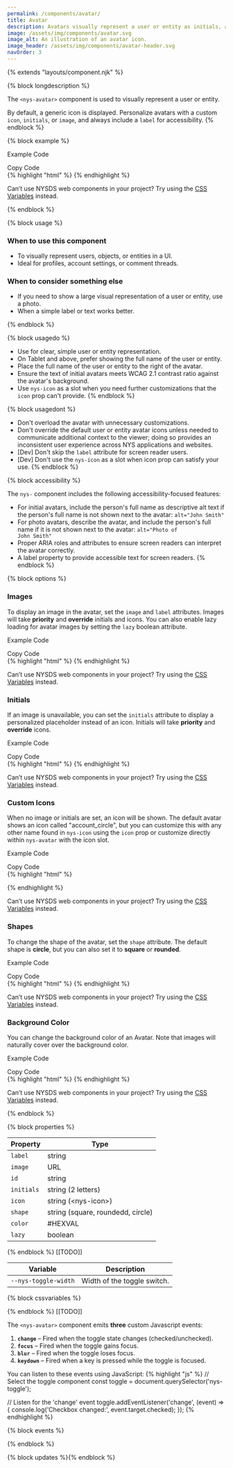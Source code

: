 ```yaml
---
permalink: /components/avatar/
title: Avatar
description: Avatars visually represent a user or entity as initials, a photo, or an icon.
image: /assets/img/components/avatar.svg
image_alt: An illustration of an avatar icon.
image_header: /assets/img/components/avatar-header.svg
navOrder: 3
---
```


{% extends "layouts/component.njk" %}

{% block longdescription %}

The <code class="language-js">&lt;nys-avatar&gt;</code> component is used to visually represent a user or entity.

By default, a generic icon is displayed. Personalize avatars with a custom <code class="language-js">icon</code>, <code class="language-js">initials</code>, or <code class="language-js">image</code>, and always include a <code class="language-js">label</code> for accessibility.
{% endblock %}

{% block example %}
<div class="code-preview-container">
  <div class="code-preview__preview">
    <nys-avatar label="User avatar"></nys-avatar>
  </div>

  <div class="code-preview__source">
    <div class="code-preview__buttons">
      <div class="code-preview__dropdown" onClick="showSourceCode(this)">
        <nys-icon class="code-preview__dropdown-icon" name="chevron_right" size="xl"></nys-icon>
        <p>Example Code</p>
      </div>
      <nys-button class="copy-btn" prefixIcon="publish" label="Copy" variant="ghost" size="xl" onClick="copyCode(this)"></nys-button>
      <div class="copy-tooltip">Copy Code</div>
    </div>
    <div class="code-preview__code-container">
      <div class="code-preview__code-block">
        {% highlight "html" %}
<nys-avatar label="User avatar"></nys-avatar>
        {% endhighlight %}
      </div>
      <div class="code-preview__code-tip">
        <p>Can’t use NYSDS web components in your project? Try using the <span><a href="https://designsystem.ny.gov/foundations/tokens/">CSS Variables</a></span> instead.</p>
      </div>
    </div>
  </div>
</div>
{% endblock %}

{% block usage %}

### When to use this component

- To visually represent users, objects, or entities in a UI.
- Ideal for profiles, account settings, or comment threads.

### When to consider something else

  - If you need to show a large visual representation of a user or entity, use a photo.
  - When a simple label or text works better.

{% endblock %}

{% block usagedo %}

  - Use for clear, simple user or entity representation.
  - On Tablet and above, prefer showing the full name of the user or entity.
  - Place the full name of the user or entity to the right of the avatar.
  - Ensure the text of initial avatars meets WCAG 2.1 contrast ratio against the avatar's background.
  - Use <code class="language-js">nys-icon</code> as a slot when you need further customizations that the <code class="language-js">icon</code> prop can't provide.
{% endblock %}

{% block usagedont %}

  - Don't overload the avatar with unnecessary customizations.
  - Don't override the default user or entity avatar icons unless needed to communicate additional context to the viewer; doing so provides an inconsistent user experience across NYS applications and websites.
  - [Dev] Don't skip the <code class="language-js">label</code> attribute for screen reader users.
  - [Dev] Don't use the <code class="language-js">nys-icon</code> as a slot when icon prop can satisfy your use.
{% endblock %}

{% block accessibility %}

The <code class="language-js">nys-</code> component includes the following accessibility-focused features:

  - For initial avatars, include the person's full name as descriptive alt text if the person's full name is not shown next to the avatar: <code>alt="John Smith"</code>
  - For photo avatars, describe the avatar, and include the person's full name if it is not shown next to the avatar: <code>alt="Photo of John Smith"</code>
  - Proper ARIA roles and attributes to ensure screen readers can interpret the avatar correctly.
  - A label property to provide accessible text for screen readers.
{% endblock %}

{% block options %}

### Images
<p>To display an image in the avatar, set the <code class="language-js">image</code> and <code class="language-js">label</code> attributes. Images will take <strong>priority</strong> and <strong>override</strong> initials and icons. You can also enable lazy loading for avatar images by setting the <code class="language-js">lazy</code> boolean attribute.</p>

<div class="code-preview-container">
  <div class="code-preview__preview">
    <nys-avatar label="User avatar" image="https://images.unsplash.com/photo-1513360371669-4adf3dd7dff8?q=80&w=100" lazy></nys-avatar>
  </div>

  <div class="code-preview__source">
    <div class="code-preview__buttons">
      <div class="code-preview__dropdown" onClick="showSourceCode(this)">
        <nys-icon class="code-preview__dropdown-icon" name="chevron_right" size="xl"></nys-icon>
        <p>Example Code</p>
      </div>
      <nys-button class="copy-btn" prefixIcon="publish" label="Copy" variant="ghost" size="xl" onClick="copyCode(this)"></nys-button>
      <div class="copy-tooltip">Copy Code</div>
    </div>
    <div class="code-preview__code-container">
      <div class="code-preview__code-block">
        {% highlight "html" %}
<nys-avatar label="User avatar" image="https://images.unsplash.com/photo-1513360371669-4adf3dd7dff8?q=80&w=100" lazy></nys-avatar>
        {% endhighlight %}
      </div>
      <div class="code-preview__code-tip">
        <p>Can’t use NYSDS web components in your project? Try using the <span><a href="https://designsystem.ny.gov/foundations/tokens/">CSS Variables</a></span> instead.</p>
      </div>
    </div>
  </div>
</div>


### Initials

<p>If an image is unavailable, you can set the <code class="language-js">initials</code> attribute to display a personalized placeholder instead of an icon. Initials will take <strong>priority</strong> and <strong>override</strong> icons.</p>

<div class="code-preview-container">
  <div class="code-preview__preview">
    <nys-avatar label="User avatar" initials="NY"></nys-avatar>
  </div>

  <div class="code-preview__source">
    <div class="code-preview__buttons">
      <div class="code-preview__dropdown" onClick="showSourceCode(this)">
        <nys-icon class="code-preview__dropdown-icon" name="chevron_right" size="xl"></nys-icon>
        <p>Example Code</p>
      </div>
      <nys-button class="copy-btn" prefixIcon="publish" label="Copy" variant="ghost" size="xl" onClick="copyCode(this)"></nys-button>
      <div class="copy-tooltip">Copy Code</div>
    </div>
    <div class="code-preview__code-container">
      <div class="code-preview__code-block">
        {% highlight "html" %}
<nys-avatar label="User avatar" initials="NY"></nys-avatar>
        {% endhighlight %}
      </div>
      <div class="code-preview__code-tip">
        <p>Can’t use NYSDS web components in your project? Try using the <span><a href="https://designsystem.ny.gov/foundations/tokens/">CSS Variables</a></span> instead.</p>
      </div>
    </div>
  </div>
</div>



### Custom Icons

<p>When no image or initials are set, an icon will be shown. The default avatar shows an icon called "account_circle", but you can customize this with any other name found in <code class="language-js">nys-icon</code> using the <code class="language-js">icon</code> prop or customize directly within <code class="language-js">nys-avatar</code> with the icon slot.</p>

<div class="code-preview-container">
  <div class="code-preview__preview">
    <nys-avatar label="User avatar"></nys-avatar>
    <nys-avatar label="Youtube avatar" color="#f2efee">
      <nys-icon label="youtube icon" name="social_youtube" color="#b2071d" size="lg"></nys-icon>
    </nys-avatar>
    <nys-avatar label="Snow avatar" icon="ac_unit"></nys-avatar>
  </div>

  <div class="code-preview__source">
    <div class="code-preview__buttons">
      <div class="code-preview__dropdown" onClick="showSourceCode(this)">
        <nys-icon class="code-preview__dropdown-icon" name="chevron_right" size="xl"></nys-icon>
        <p>Example Code</p>
      </div>
      <nys-button class="copy-btn" prefixIcon="publish" label="Copy" variant="ghost" size="xl" onClick="copyCode(this)"></nys-button>
      <div class="copy-tooltip">Copy Code</div>
    </div>
    <div class="code-preview__code-container">
      <div class="code-preview__code-block">
        {% highlight "html" %}
<nys-avatar label="User avatar"></nys-avatar>

<nys-avatar label="Youtube avatar" color="#f2efee">
  <nys-icon label="youtube icon" name="social_youtube" color="#b2071d" size="lg"></nys-icon>
</nys-avatar>

<nys-avatar label="Snow avatar" icon="ac_unit"></nys-avatar>
        {% endhighlight %}
      </div>
      <div class="code-preview__code-tip">
        <p>Can’t use NYSDS web components in your project? Try using the <span><a href="https://designsystem.ny.gov/foundations/tokens/">CSS Variables</a></span> instead.</p>
      </div>
    </div>
  </div>
</div>


### Shapes

<p>To change the shape of the avatar, set the <code class="language-js">shape</code> attribute. The default shape is <strong>circle</strong>, but you can also set it to <strong>square</strong> or <strong>rounded</strong>.</p>

<div class="code-preview-container">
  <div class="code-preview__preview">
    <nys-avatar label="User avatar" shape="circle"></nys-avatar>
    <nys-avatar label="User avatar" shape="rounded"></nys-avatar>
    <nys-avatar label="User avatar" shape="square"></nys-avatar>
  </div>

  <div class="code-preview__source">
    <div class="code-preview__buttons">
      <div class="code-preview__dropdown" onClick="showSourceCode(this)">
        <nys-icon class="code-preview__dropdown-icon" name="chevron_right" size="xl"></nys-icon>
        <p>Example Code</p>
      </div>
      <nys-button class="copy-btn" prefixIcon="publish" label="Copy" variant="ghost" size="xl" onClick="copyCode(this)"></nys-button>
      <div class="copy-tooltip">Copy Code</div>
    </div>
    <div class="code-preview__code-container">
      <div class="code-preview__code-block">
        {% highlight "html" %}
<nys-avatar label="User avatar" shape="circle"></nys-avatar>
<nys-avatar label="User avatar" shape="rounded"></nys-avatar>
<nys-avatar label="User avatar" shape="square"></nys-avatar>
        {% endhighlight %}
      </div>
      <div class="code-preview__code-tip">
        <p>Can’t use NYSDS web components in your project? Try using the <span><a href="https://designsystem.ny.gov/foundations/tokens/">CSS Variables</a></span> instead.</p>
      </div>
    </div>
  </div>
</div>

### Background Color

You can change the background color of an Avatar. Note that images will naturally cover over the background color.

<div class="code-preview-container">
  <div class="code-preview__preview">
    <nys-avatar label="User avatar" color="rebeccapurple"></nys-avatar>
  </div>
  
  <div class="code-preview__source">
    <div class="code-preview__buttons">
      <div class="code-preview__dropdown" onClick="showSourceCode(this)">
        <nys-icon class="code-preview__dropdown-icon" name="chevron_right" size="xl"></nys-icon>
        <p>Example Code</p>
      </div>
      <nys-button class="copy-btn" prefixIcon="publish" label="Copy" variant="ghost" size="xl" onClick="copyCode(this)"></nys-button>
      <div class="copy-tooltip">Copy Code</div>
    </div>
    <div class="code-preview__code-container">
      <div class="code-preview__code-block">
        {% highlight "html" %}
<nys-avatar label="User avatar" color="rebeccapurple"></nys-avatar>
        {% endhighlight %}
      </div>
      <div class="code-preview__code-tip">
        <p>Can’t use NYSDS web components in your project? Try using the <span><a href="https://designsystem.ny.gov/foundations/tokens/">CSS Variables</a></span> instead.</p>
      </div>
    </div>
  </div>
</div>
</details>


{% endblock %}

{% block properties %}

<table>
  <thead>
    <tr>
      <th>Property</th>
      <th>Type</th>
    </tr>
  </thead>
  <tbody>
    <tr>
      <td><code>label</code></td>
      <td>string</td>
    </tr>
    <tr>
      <td><code>image</code></td>
      <td>URL</td>
    </tr>
    <tr>
      <td><code>id</code></td>
      <td>string</td>
    </tr>
    <tr>
      <td><code>initials</code></td>
      <td>string (2 letters)</td>
    </tr>
    <tr>
      <td><code>icon</code></td>
      <td>string (&lt;nys-icon&gt;)</td>
    </tr>
    <tr>
      <td><code>shape</code></td>
      <td>string (square, roundedd, circle)</td>
    </tr>
    <tr>
      <td><code>color</code></td>
      <td>#HEXVAL</td>
    </tr>
    <tr>
      <td><code>lazy</code></td>
      <td>boolean</td>
    </tr>
  </tbody>
</table>

{% endblock %}
[[TODO]]
<table>
  <thead>
    <tr>
      <th>Variable</th>
      <th>Description</th>
    </tr>
  </thead>
  <tbody>
    <tr>
      <td><code>--nys-toggle-width</code></td>
      <td>Width of the toggle switch.</td>
    </tr>
  </tbody>
  </table>

{% block cssvariables %}


{% endblock %}
[[TODO]]
<p>The <code class="language-js">&lt;nys-avatar&gt;</code> component emits <strong>three</strong> custom Javascript events:</p>
<ol>
<li><strong><code>change</code></strong> – Fired when the toggle state changes (checked/unchecked).</li>
<li><strong><code>focus</code></strong> – Fired when the toggle gains focus.</li>
<li><strong><code>blur</code></strong> – Fired when the toggle loses focus.</li>
<li><strong><code>keydown</code></strong> – Fired when a key is pressed while the toggle is focused.</li>
</ol>

You can listen to these events using JavaScript:
{% highlight "js" %}
// Select the toggle component
  const toggle = document.querySelector('nys-toggle');

  // Listen for the 'change' event
  toggle.addEventListener('change', (event) => {
    console.log('Checkbox changed:', event.target.checked);
  });
{% endhighlight %}

{% block events %}

{% endblock %}

{% block updates %}{% endblock %}
